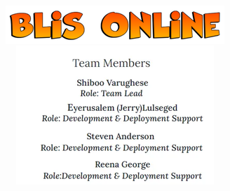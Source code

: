 <center><img src = "/assets/blisheader.png" alt="BLIS Online Team" width="500" height="88"></center>

<center><img src = "/assets/team-members.webp" alt="Team Members - Eyerusalem (Jerry) Lulseged, Steven Anderson, Shiboo Varughese, Reena George" width="452" height="317"></center>
